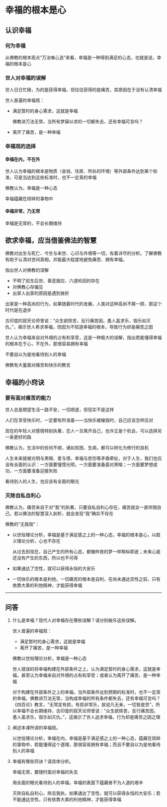 # 幸福的根本是心

## 认识幸福

### 何为幸福

从佛教的根本观点“万法唯心造”来看，幸福是一种得到满足的心态，也就是说，幸福的根本是心

### 世人对幸福的误解

世人日日忙碌，为的是获得幸福，但往往获得的是痛苦，其原因在于没有认清幸福

世人普遍的幸福观：

- 满足暂时的身心需求，这就是幸福

    佛教讲万法无常，当所有梦寐以求的一切都失去，还有幸福可言吗？
    
- 离开了痛苦，是一种幸福

### 幸福观的选择

#### 幸福在内，不在外

世人认为幸福的根本是物质（金钱、住房、所处的环境）等外部条件达到某个标准，可是当达到这些标准时，也不一定真的幸福

佛教认为，幸福是一种心态

幸福蕴藏在琐碎的事物中

#### 幸福非常，乃无常

幸福是无常的，不会长期维持

## 欲求幸福，应当借鉴佛法的智慧

佛教对出生与死亡、今生与来世、心识与外境等一切，有着详尽的分析。了解佛教有助于认清对世间真相，并能最大程度地避免痛苦、拥有幸福。

指出世人对佛教的误解
- 不明了前生后世、善恶报应、六道轮回的存在
- 对佛教心存偏见
- 出家人出家的原因是遇到挫折

出家是一种高尚的行为，如果随着时代的发展，人类对这种高尚不屑一顾，那这个时代是在退步

古印度的寂天论师曾说：“众生欲除苦，反行痛苦因，愚人虽求乐，毁乐如灭仇。”，揭示世人希求幸福，但因为不知道幸福的根本，导致行为却是痛苦之因

世人认为幸福来自对外境的占有和享受，这是一种极大的误解，指出若能懂得幸福的根本在于心，不在外，那很容易拥有幸福

不要自以为是地看待别人的幸福

佛教有大量面对痛苦和快乐的教言

## 幸福的小窍诀

### 要有面对痛苦的能力

世人总是期望生活一路平安，一切顺遂，但现实不是这样

人们在享受快乐时，一定要有所准备——当快乐被摧毁时，自己应该怎样应对

现在的年轻人对感情特别执著，恋人一旦离开自己，也许正是个机会，可以选择另一条更好的路

佛教认为，生活中的任何不顺，诸如贫困、生病，都可以转化为修行的良机

人生本来就被光明与黑暗、爱与恨、幸福与悲伤等矛盾牵扯，对于人生，我们也应该有全面的认识：一方面要憧憬光明，一方面要准备面对黑暗；一方面要梦想成功，一方面要准备迎接失败

看待别人的人生，也应该有全面的眼光

### 灭除自私自利心

佛教认为，痛苦来自于对“我”的执著，只要自私自利心存在，痛苦就会一直伴随自己。若以佛法的智慧深入剖析，就会发现“我”确实不存在

佛教的“无我观”：

- 以世俗理论分析，幸福是基于满足感之上的一种心态，幸福的根本是心，以胜义理论分析，心也不存在
    
    从过去到现在，自己产生的所有心态，都像昨夜的梦一样稍纵即逝；未来心是还没有产生的东西，所以也不可得

- 如果通达了空性，就可以获得永恒的大安乐
  
- 一切快乐的根本是利他，一切痛苦的根本是自利，在尚未通达空性之前，只有依靠大乘的利他精神，才能获得幸福

-----------------------------------------------------
## 问答

1. 什么是幸福？现代人对幸福存在哪些误解？请分别破斥这些误解。

    世人普遍的幸福观：
    - 满足暂时的身心需求，这就是幸福
    - 离开了痛苦，是一种幸福

    佛教以世俗理论分析，幸福是一种心态
    
    世人错误的将幸福构建在外部条件之上，认为满足暂时的身心需求，这就是幸福，甚至认为幸福来自对外境的占有和享受；或者认为离开了痛苦，是一种幸福
    
    对于构建在外部条件之上的幸福，当外部条件达到预期的标准时，也不一定真的幸福，佛教讲万法无常，当构成幸福的所有条件都失去，还有幸福可言吗？
    《四百论》教言，“无常定有损，有损非常乐，故说凡无亲，一切皆是苦“，所以幸福不会长期维持，古印度的寂天论师曾说：“众生欲除苦，反行痛苦因，愚人虽求乐，毁乐如灭仇。”，这揭示了世人追求幸福，行为却是痛苦之因之理
    
2. 阐述本课所讲的幸福观。
    
    以世俗理论分析，幸福在内，幸福是基于满足感之上的一种心态，蕴藏在琐碎的事物中，若能懂得这个道理，那很容易拥有幸福；而且不要自以为是地看待别人的幸福

3. 幸福有哪些窍诀？请具体分析。

    幸福无常，要随时面对幸福的失去
    
    用全面的眼光看待别人的幸福，幸福的表面下蕴藏者不为人道的艰辛
    
    灭除自私自利心，除去我执，如果通达了空性，就可以获得永恒的大安乐；若不能通达空性，只有依靠大乘的利他精神，才能获得幸福